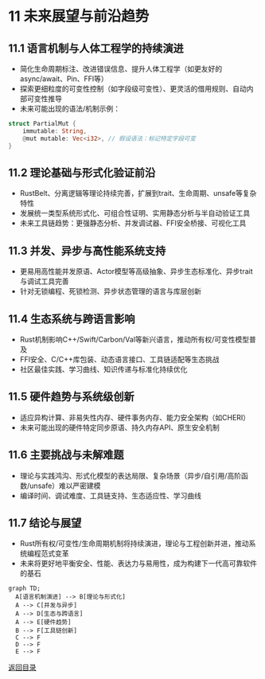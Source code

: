 # 11 未来展望与前沿趋势

## 11.1 语言机制与人体工程学的持续演进

- 简化生命周期标注、改进错误信息、提升人体工程学（如更友好的async/await、Pin、FFI等）
- 探索更细粒度的可变性控制（如字段级可变性）、更灵活的借用规则、自动内部可变性推导
- 未来可能出现的语法/机制示例：

```rust
struct PartialMut {
    immutable: String,
    @mut mutable: Vec<i32>, // 假设语法：标记特定字段可变
}
```

## 11.2 理论基础与形式化验证前沿

- RustBelt、分离逻辑等理论持续完善，扩展到trait、生命周期、unsafe等复杂特性
- 发展统一类型系统形式化、可组合性证明、实用静态分析与半自动验证工具
- 未来工具链趋势：更强静态分析、并发调试器、FFI安全桥接、可视化工具

## 11.3 并发、异步与高性能系统支持

- 更易用高性能并发原语、Actor模型等高级抽象、异步生态标准化、异步trait与调试工具完善
- 针对无锁编程、死锁检测、异步状态管理的语言与库层创新

## 11.4 生态系统与跨语言影响

- Rust机制影响C++/Swift/Carbon/Val等新兴语言，推动所有权/可变性模型普及
- FFI安全、C/C++库包装、动态语言接口、工具链适配等生态挑战
- 社区最佳实践、学习曲线、知识传递与标准化持续优化

## 11.5 硬件趋势与系统级创新

- 适应异构计算、非易失性内存、硬件事务内存、能力安全架构（如CHERI）
- 未来可能出现的硬件特定同步原语、持久内存API、原生安全机制

## 11.6 主要挑战与未解难题

- 理论与实践鸿沟、形式化模型的表达局限、复杂场景（异步/自引用/高阶函数/unsafe）难以严密建模
- 编译时间、调试难度、工具链支持、生态适应性、学习曲线

## 11.7 结论与展望

- Rust所有权/可变性/生命周期机制将持续演进，理论与工程创新并进，推动系统编程范式变革
- 未来将更好地平衡安全、性能、表达力与易用性，成为构建下一代高可靠软件的基石

```mermaid
graph TD;
  A[语言机制演进] --> B[理论与形式化]
  A --> C[并发与异步]
  A --> D[生态与跨语言]
  A --> E[硬件趋势]
  B --> F[工具链创新]
  C --> F
  D --> F
  E --> F
```

[返回目录](./_index.md)
